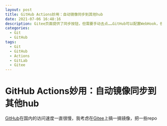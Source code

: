 ```yaml
---
layout: post
title: GitHub Actions妙用：自动镜像同步到其他hub
date: 2021-07-06 16:48:16
description: Gitee页面提供了同步按钮，但需要手动去点……GitHub可以配置WebHook，但需要一台服务器……于是我想到了GitHub Actions……
categories: 
  - Git
  - GitHub
tags: 
  - Git
  - GitHub
  - Actions
  - GitLab
  - Gitee
---
```


# GitHub Actions妙用：自动镜像同步到其他hub

[GitHub](https://github.com)在国内的访问速度一直很慢，我考虑在[Gitee](https://gitee.com)上搞一搞镜像，把一些repo